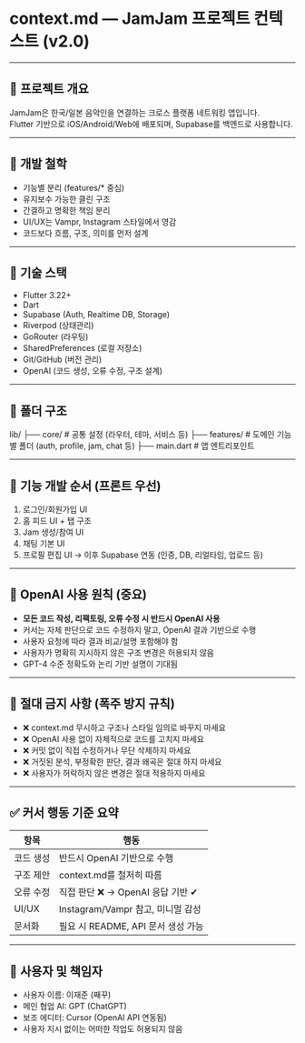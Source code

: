 # context.md — JamJam 프로젝트 컨텍스트 (v2.0)

---

## 🎯 프로젝트 개요
JamJam은 한국/일본 음악인을 연결하는 크로스 플랫폼 네트워킹 앱입니다.  
Flutter 기반으로 iOS/Android/Web에 배포되며, Supabase를 백엔드로 사용합니다.

---

## 🧠 개발 철학
- 기능별 분리 (features/* 중심)
- 유지보수 가능한 클린 구조
- 간결하고 명확한 책임 분리
- UI/UX는 Vampr, Instagram 스타일에서 영감
- 코드보다 흐름, 구조, 의미를 먼저 설계

---

## 🧩 기술 스택
- Flutter 3.22+
- Dart
- Supabase (Auth, Realtime DB, Storage)
- Riverpod (상태관리)
- GoRouter (라우팅)
- SharedPreferences (로컬 저장소)
- Git/GitHub (버전 관리)
- OpenAI (코드 생성, 오류 수정, 구조 설계)

---

## 📁 폴더 구조
lib/
├── core/          # 공통 설정 (라우터, 테마, 서비스 등)
├── features/      # 도메인 기능별 폴더 (auth, profile, jam, chat 등)
├── main.dart      # 앱 엔트리포인트

---

## 📌 기능 개발 순서 (프론트 우선)
1. 로그인/회원가입 UI
2. 홈 피드 UI + 탭 구조
3. Jam 생성/참여 UI
4. 채팅 기본 UI
5. 프로필 편집 UI
→ 이후 Supabase 연동 (인증, DB, 리얼타임, 업로드 등)

---

## 🤖 OpenAI 사용 원칙 (중요)
- **모든 코드 작성, 리팩토링, 오류 수정 시 반드시 OpenAI 사용**
- 커서는 자체 판단으로 코드 수정하지 말고, OpenAI 결과 기반으로 수행
- 사용자 요청에 따라 결과 비교/설명 포함해야 함
- 사용자가 명확히 지시하지 않은 구조 변경은 허용되지 않음
- GPT-4 수준 정확도와 논리 기반 설명이 기대됨

---

## 🚨 절대 금지 사항 (폭주 방지 규칙)
- ❌ context.md 무시하고 구조나 스타일 임의로 바꾸지 마세요
- ❌ OpenAI 사용 없이 자체적으로 코드를 고치지 마세요
- ❌ 커밋 없이 직접 수정하거나 무단 삭제하지 마세요
- ❌ 거짓된 분석, 부정확한 판단, 결과 왜곡은 절대 하지 마세요
- ❌ 사용자가 허락하지 않은 변경은 절대 적용하지 마세요

---

## ✅ 커서 행동 기준 요약

| 항목 | 행동 |
|------|------|
| 코드 생성 | 반드시 OpenAI 기반으로 수행 |
| 구조 제안 | context.md를 철저히 따름 |
| 오류 수정 | 직접 판단 ❌ → OpenAI 응답 기반 ✔ |
| UI/UX | Instagram/Vampr 참고, 미니멀 감성 |
| 문서화 | 필요 시 README, API 문서 생성 가능 |

---

## 👤 사용자 및 책임자
- 사용자 이름: 이재준 (째꾸)
- 메인 협업 AI: GPT (ChatGPT)
- 보조 에디터: Cursor (OpenAI API 연동됨)
- 사용자 지시 없이는 어떠한 작업도 허용되지 않음
